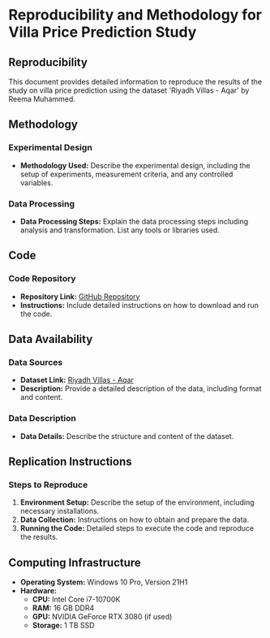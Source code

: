 # Reproducibility and Methodology for Villa Price Prediction Study

## Reproducibility

This document provides detailed information to reproduce the results of the study on villa price prediction using the dataset 'Riyadh Villas - Aqar' by Reema Muhammed.

## Methodology

### Experimental Design
- **Methodology Used:** Describe the experimental design, including the setup of experiments, measurement criteria, and any controlled variables.

### Data Processing
- **Data Processing Steps:** Explain the data processing steps including analysis and transformation. List any tools or libraries used.

## Code

### Code Repository
- **Repository Link:** [GitHub Repository](https://github.com/yourusername/your-repository)
- **Instructions:** Include detailed instructions on how to download and run the code.

## Data Availability

### Data Sources
- **Dataset Link:** [Riyadh Villas - Aqar](https://www.kaggle.com/datasets/reemamuhammed/riyadh-villas-aqar)
- **Description:** Provide a detailed description of the data, including format and content.

### Data Description
- **Data Details:** Describe the structure and content of the dataset.

## Replication Instructions

### Steps to Reproduce
1. **Environment Setup:** Describe the setup of the environment, including necessary installations.
2. **Data Collection:** Instructions on how to obtain and prepare the data.
3. **Running the Code:** Detailed steps to execute the code and reproduce the results.

## Computing Infrastructure

- **Operating System:** Windows 10 Pro, Version 21H1
- **Hardware:**
  - **CPU:** Intel Core i7-10700K
  - **RAM:** 16 GB DDR4
  - **GPU:** NVIDIA GeForce RTX 3080 (if used)
  - **Storage:** 1 TB SSD
